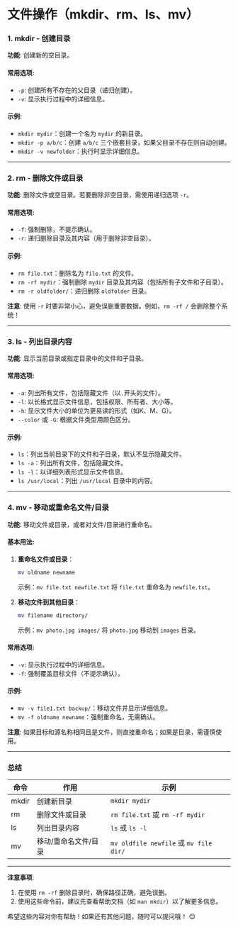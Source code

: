 # 文件操作（mkdir、rm、ls、mv）

### 1. **mkdir - 创建目录**

**功能**: 创建新的空目录。

#### 常用选项:
- `-p`: 创建所有不存在的父目录（递归创建）。
- `-v`: 显示执行过程中的详细信息。

#### 示例:
- `mkdir mydir`：创建一个名为 `mydir` 的新目录。
- `mkdir -p a/b/c`：创建 `a/b/c` 三个嵌套目录，如果父目录不存在则自动创建。
- `mkdir -v newfolder`：执行时显示详细信息。

---

### 2. **rm - 删除文件或目录**

**功能**: 删除文件或空目录。若要删除非空目录，需使用递归选项 `-r`。

#### 常用选项:
- `-f`: 强制删除，不提示确认。
- `-r`: 递归删除目录及其内容（用于删除非空目录）。

#### 示例:
- `rm file.txt`：删除名为 `file.txt` 的文件。
- `rm -rf mydir`：强制删除 `mydir` 目录及其内容（包括所有子文件和子目录）。
- `rm -r oldfolder/`：递归删除 `oldfolder` 目录。

**注意**: 使用 `-r` 时要非常小心，避免误删重要数据。例如，`rm -rf /` 会删除整个系统！

---

### 3. **ls - 列出目录内容**

**功能**: 显示当前目录或指定目录中的文件和子目录。

#### 常用选项:
- `-a`: 列出所有文件，包括隐藏文件（以`.`开头的文件）。
- `-l`: 以长格式显示文件信息，包括权限、所有者、大小等。
- `-h`: 显示文件大小的单位为更易读的形式（如K、M、G）。
- `--color` 或 `-G`: 根据文件类型用颜色区分。

#### 示例:
- `ls`：列出当前目录下的文件和子目录，默认不显示隐藏文件。
- `ls -a`：列出所有文件，包括隐藏文件。
- `ls -l`：以详细列表形式显示文件信息。
- `ls /usr/local`：列出 `/usr/local` 目录中的内容。

---

### 4. **mv - 移动或重命名文件/目录**

**功能**: 移动文件或目录，或者对文件/目录进行重命名。

#### 基本用法:
1. **重命名文件或目录**：
   ```bash
   mv oldname newname
   ```
   示例：`mv file.txt newfile.txt` 将 `file.txt` 重命名为 `newfile.txt`。
   
2. **移动文件到其他目录**：
   ```bash
   mv filename directory/
   ```
   示例：`mv photo.jpg images/` 将 `photo.jpg` 移动到 `images` 目录。

#### 常用选项:
- `-v`: 显示执行过程中的详细信息。
- `-f`: 强制覆盖目标文件（不提示确认）。

#### 示例:
- `mv -v file1.txt backup/`：移动文件并显示详细信息。
- `mv -f oldname newname`：强制重命名，无需确认。

**注意**: 如果目标和源名称相同且是文件，则直接重命名；如果是目录，需谨慎使用。

---

### 总结

| 命令 | 作用                | 示例                                   |
|------|---------------------|----------------------------------------|
| mkdir | 创建新目录          | `mkdir mydir`                         |
| rm   | 删除文件或目录      | `rm file.txt` 或 `rm -rf mydir`       |
| ls   | 列出目录内容        | `ls` 或 `ls -l`                       |
| mv   | 移动/重命名文件/目录 | `mv oldfile newfile` 或 `mv file dir/` |

---

**注意事项**:
1. 在使用 `rm -rf` 删除目录时，确保路径正确，避免误删。
2. 使用这些命令前，建议先查看帮助文档（如 `man mkdir`）以了解更多信息。

希望这些内容对你有帮助！如果还有其他问题，随时可以提问哦！ 😊
